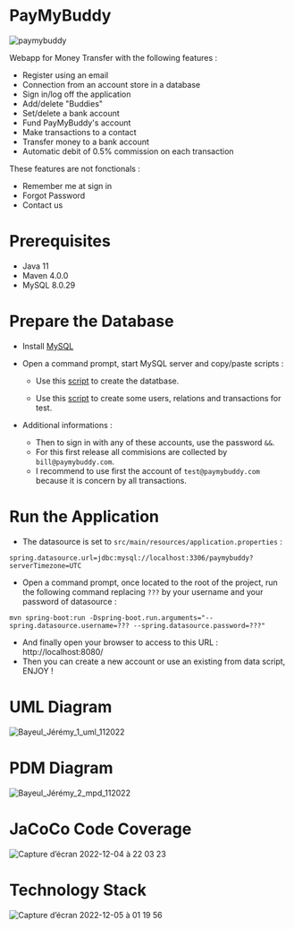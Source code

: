 # PayMyBuddy
![paymybuddy](https://user-images.githubusercontent.com/95872501/205520112-13ed398c-f270-41b4-85c9-ab1e790231b9.png)

Webapp for Money Transfer with the following features :
- Register using an email
- Connection from an account store in a database
- Sign in/log off the application
- Add/delete "Buddies"
- Set/delete a bank account
- Fund PayMyBuddy's account
- Make transactions to a contact
- Transfer money to a bank account
- Automatic debit of 0.5% commission on each transaction

These features are not fonctionals :
- Remember me at sign in
- Forgot Password
- Contact us

# Prerequisites
- Java 11
- Maven 4.0.0
- MySQL 8.0.29

# Prepare the Database

- Install [MySQL](https://dev.mysql.com/downloads/mysql/)

- Open a command prompt, start MySQL server and copy/paste scripts :

  - Use this [script](https://github.com/HashTucE/PayMyBuddy/blob/main/src/main/resources/database/Schema.sql) to create the datatbase.

  - Use this [script](https://github.com/HashTucE/PayMyBuddy/blob/main/src/main/resources/database/Data.sql) to create some users, relations and transactions for test.

- Additional informations :
  - Then to sign in with any of these accounts, use the password `&&`.
  - For this first release all commisions are collected by `bill@paymybuddy.com`.
  - I recommend to use first the account of `test@paymybuddy.com` because it is concern by all transactions.

# Run the Application

- The datasource is set to `src/main/resources/application.properties` : 
```
spring.datasource.url=jdbc:mysql://localhost:3306/paymybuddy?serverTimezone=UTC
```

- Open a command prompt, once located to the root of the project, run the following command replacing `???` by your username and your password of datasource : 
```
mvn spring-boot:run -Dspring-boot.run.arguments="--spring.datasource.username=??? --spring.datasource.password=???"
```
- And finally open your browser to access to this URL : http://localhost:8080/
- Then you can create a new account or use an existing from data script, ENJOY !

# UML Diagram
![Bayeul_Jérémy_1_uml_112022](https://user-images.githubusercontent.com/95872501/205518856-93160098-b087-46ea-92e5-0cf84c86704a.png)

# PDM Diagram
![Bayeul_Jérémy_2_mpd_112022](https://user-images.githubusercontent.com/95872501/205518862-2a903df8-d391-41a0-80ef-f213cdd26a70.png)

# JaCoCo Code Coverage
![Capture d’écran 2022-12-04 à 22 03 23](https://user-images.githubusercontent.com/95872501/205518878-9e83a3ed-3eb0-497f-84fb-25448d5f70a5.png)

# Technology Stack
![Capture d’écran 2022-12-05 à 01 19 56](https://user-images.githubusercontent.com/95872501/205524881-6a809029-414e-4a1f-b339-15154421f01a.png)






